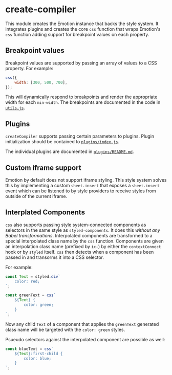 # create-compiler

This module creates the Emotion instance that backs the style system. It integrates plugins and creates the core `css` function that wraps Emotion's `css` function adding support for breakpoint values on each property.

## Breakpoint values

Breakpoint values are supported by passing an array of values to a CSS property. For example:

```js
css({
	width: [300, 500, 700],
});
```

This will dynamically respond to breakpoints and render the appropriate width for each `min-width`. The breakpoints are documented in the code in [`utils.js`](./utils.js).



## Plugins

`createCompiler` supports passing certain parameters to plugins. Plugin initialization should be contained to [`plugins/index.js`](./plugins/index.js).

The individual plugins are documented in [`plugins/README.md`](./plugins/README.md).

## Custom iframe support

Emotion by default does not support iframe styling. This style system solves this by implementing a custom `sheet.insert` that exposes a `sheet.insert` event which can be listened to by style providers to receive styles from outside of the current iframe.

## Interplated Components

`css` also supports passing style system-connected components as selectors in the same style as `styled-components`. It does this _without any Babel transformations_. Interpolated components are transformed to a special interpolated class name by the `css` function. Components are given an interpolation class name (prefixed by `ic-`) by either the `contextConnect` hook or by `styled` itself. `css` then detects when a component has been passed in and transorms it into a CSS selector.

For example:

```js
const Text = styled.div`
	color: red;
`;

const greenText = css`
	${Text} {
		color: green;
	}
`;
```

Now any child `Text` of a component that applies the `greenText` generated class name will be targeted with the `color: green` styles.

Psueudo selectors against the interpolated component are possible as well:

```js
const blueText = css`
	${Text}:first-child {
		color: blue;
	}
`;
```
